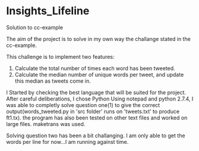 # Insights_Lifeline
Solution to cc-example

The aim of the project is to solve in my own way the challange stated in the cc-example.

This challenge is to implement two features:

1.  Calculate the total number of times each word has been tweeted.
2.  Calculate the median number of unique words per tweet, and update this median as tweets come in.

I Started by checking the best language that will be suited for the project. After careful deliberations, I chose Python
Using notepad and python 2.7.4, I was able to completly solve question one(1)  to give the correct output(words_tweeted.py in 'src folder' runs on 'tweets.txt' to produce ft1.tx). the program has also been tested on other text files and worked on large files.  maketrans was used. 

Solving question two has been a bit challanging. I am only able to get the words per line for now...I am running against time.
